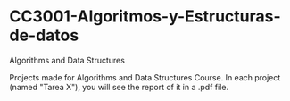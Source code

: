 # CC3001-Algoritmos-y-Estructuras-de-datos
Algorithms and Data Structures

Projects made for Algorithms and Data Structures Course.
In each project (named "Tarea X"), you will see the report of it in a .pdf file.

